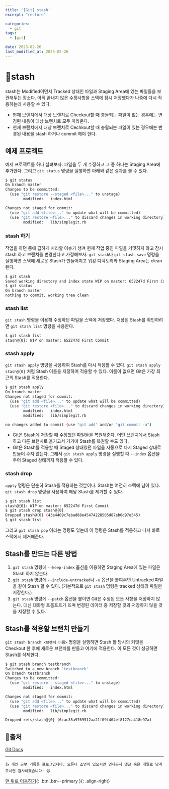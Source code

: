 ```yaml
---
title: '[Git] stash'
excerpt: "restore"

categories:
  - git
tags: 
  - [git]

date: 2023-02-26
last_modified_at: 2023-02-26
---
```


# 🎯stash
stash는 Modified이면서 Tracked 상태인 파일과 Staging Area에 있는 파일들을 보관해두는 장소다. 아직 끝내지 않은 수정사항을 스택에 잠시 저장했다가 나중에 다시 적용하는데 사용할 수 있다.

- 현재 브랜치에서 대상 브랜치로 Checkout할 때 충돌되는 파일이 없는 경우에는 변경된 내용이 대상 브랜치로 모두 따라온다.
- 현재 브랜치에서 대상 브랜치로 Cechkout할 때 충될되는 파일이 있는 경우에는 변경된 내용을 stash 하거나 commit 해야 한다.

## 예제 프로젝트
예제 프로젝트를 하나 살펴보자. 파일을 두 개 수정하고 그 중 하나는 Staging Area에 추가한다. 그리고 `git status` 명령을 실행하면 아래와 같은 결과를 볼 수 있다.
```bash
$ git status
On branch master
Changes to be committed:
  (use "git restore --staged <file>..." to unstage)
        modified:   index.html

Changes not staged for commit:
  (use "git add <file>..." to update what will be committed)
  (use "git restore <file>..." to discard changes in working directory)
        modified:   lib/simplegit.rb
```

### stash 하기
작업을 하던 중에 급하게 처리할 이슈가 생겨 현재 작업 중인 파일을 커밋하지 않고 잠시 stash 하고 브랜치를 변경한다고 가정해보자. `git stash`나 `git stash save` 명령을 실행하면 스택에 새로운 Stash가 만들어지고 워킹 디렉토리와 Staging Area는 clean 된다.
```bash
$ git stash 
Saved working directory and index state WIP on master: 652247d First Commit
$ git status
On branch master
nothing to commit, working tree clean
```

### stash list
`git stash` 명령을 이용해 수정하던 파일을 스택에 저장했다. 저장된 Stash를 확인하려면 `git stash list` 명령을 사용한다.
```bash
$ git stash list
stash@{0}: WIP on master: 652247d First Commit
```

### stash apply
`git stash apply` 명령을 사용하여 Stash를 다시 적용할 수 있다. `git stash apply stash@{0}` 처럼 Stash 이름을 지정하여 적용할 수 있다. 이름이 없으면 Git은 가장 최근의 Stash를 적용한다.
```bash
$ git stash apply
On branch master
Changes not staged for commit:
  (use "git add <file>..." to update what will be committed)
  (use "git restore <file>..." to discard changes in working directory)
        modified:   index.html
        modified:   lib/simplegit.rb

no changes added to commit (use "git add" and/or "git commit -a")
```
- Git은 Stash에 저장할 때 수정했던 파일들을 복원해준다. 어떤 브랜치에서 Stash 하고 다른 브랜치로 옮기고서 거기에 Stash를 복원할 수도 있다.
- Git은 Stash를 적용할 때 Staged 상태였던 파일을 자동으로 다시 Staged 상태로 만들어 주지 않는다. 그래서 `git stash apply` 명령을 실행할 때 `--index` 옵션을 주어 Staged 상태까지 적용할 수 있다.

### stash drop
`apply` 명령은 단순히 Stash를 적용하는 것뿐이다. Stash는 여전히 스택에 남아 있다. `git stash drop` 명령을 사용하여 해당 Stash를 제거할 수 있다.
```bash
$ git stash list
stash@{0}: WIP on master: 652247d First Commit
$ git stash drop stash@{0}
Dropped stash@{0} (43a4409c7ebad88e45474228505d87eb0d97e545)
$ git stash list

```
그리고 `git stash pop` 이라는 명령도 있는데 이 명령은 Stash를 적용하고 나서 바로 스택에서 제거해준다.

## Stash를 만드는 다른 방법
1. `git stash` 명령에 `--keep-index` 옵션을 이용하면 Staging Area에 있는 파일은 Stash 하지 않는다.
2. `git stash` 명령에 `--include-untracked`나 `-u` 옵션을 붙여주면 Untracked 파일을 같이 Stash 할 수 있다. (기본적으로 `git stash` 명령은 tracked 상태의 파일만 저장한다.)
3. `git stash` 명령에 `--patch` 옵션을 붙이면 Git은 수정된 모든 사항을 저장하지 않는다. 대신 대화형 프롬프트가 뜨며 변경된 데이터 중 저장할 것과 저장하지 않을 것을 지정할 수 있다.

## Stash를 적용할 브랜치 만들기
`git stash branch <브랜치 이름>` 명령을 실행하면 Stash 할 당시의 커밋을 Checkout 한 후에 새로운 브랜치를 만들고 여기에 적용한다. 이 모든 것이 성공하면 Stash를 삭제한다.
```bash
$ git stash branch testbranch
Switched to a new branch 'testbranch'
On branch testbranch
Changes to be committed:
  (use "git restore --staged <file>..." to unstage)
        modified:   index.html

Changes not staged for commit:
  (use "git add <file>..." to update what will be committed)
  (use "git restore <file>..." to discard changes in working directory)
        modified:   lib/simplegit.rb

Dropped refs/stash@{0} (6cac35a9769512aa21f09f404ef8127ca418e97a)
```

## 📌출처
[Git Docs](https://git-scm.com/book/ko/v2/Git-%EB%8F%84%EA%B5%AC-Stashing%EA%B3%BC-Cleaning)

***
    👍 개인 공부 기록용 블로그입니다. 오류나 조언이 있으시면 언제든지 댓글 혹은 메일로 남겨주시면 감사하겠습니다! 😄

[맨 위로 이동하기](#){: .btn .btn--primary }{: .align-right}